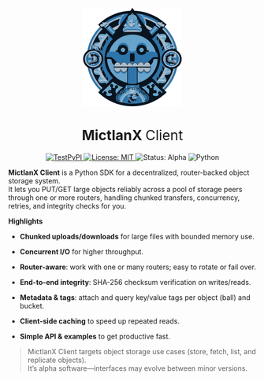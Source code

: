 <p align="center">
  <img width="200" src="assets/logo.png" />
</p>

<div align=center>
	<h1>MictlanX <span style="font-weight:normal;"> Client</span></h1>
</div>
<p align="center">
  <!-- Choose one: PyPI or TestPyPI -->
  <a href="https://test.pypi.org/project/mictlanx/">
    <img alt="TestPyPI" src="https://img.shields.io/badge/TestPyPI-mictlanx-blue">
  </a>
  <a href="./LICENSE">
    <img alt="License: MIT" src="https://img.shields.io/badge/License-MIT-yellow.svg">
  </a>
  <img alt="Status: Alpha" src="https://img.shields.io/badge/status-alpha-orange">
  <img alt="Python" src="https://img.shields.io/badge/python-3.9%2B-blue">
</p>

<!-- #  MictlanX  -->

**MictlanX Client** is a Python SDK for a decentralized, router-backed object storage system.  
It lets you PUT/GET large objects reliably across a pool of storage peers through one or more routers, handling chunked transfers, concurrency, retries, and integrity checks for you.

**Highlights**

- **Chunked uploads/downloads** for large files with bounded memory use.

- **Concurrent I/O** for higher throughput.

- **Router-aware**: work with one or many routers; easy to rotate or fail over.

- **End-to-end integrity**: SHA-256 checksum verification on writes/reads.

- **Metadata & tags**: attach and query key/value tags per object (ball) and bucket.

- **Client-side caching** to speed up repeated reads.

- **Simple API & examples** to get productive fast.

> MictlanX Client targets object storage use cases (store, fetch, list, and replicate objects).  
> It’s alpha software—interfaces may evolve between minor versions.


